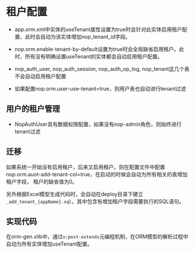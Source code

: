 # 租户配置

* app.orm.xml中实体的useTenant属性设置为true时会针对此实体启用租户配置，此时会自动为该实体增加nop_tenant_id字段。

* nop.orm.enable-tenant-by-default设置为true时会全局缺省启用租户。此时，所有没有明确设置useTenant的实体都会自动启用租户配置。

* nop_auth_user, nop_auth_session, nop_auth_op_log, nop_tenant这几个表不会自动启用租户配置

* 如果配置nop.orm.user-use-tenant=true，则用户表也自动进行tenant过滤

## 用户的租户管理

* NopAuthUser具有数据权限配置，如果没有nop-admin角色，则始终进行tenant过滤

## 迁移

如果系统一开始没有启用租户，后来又启用租户。则在配置文件中配置nop.orm.auot-add-tenant-col=true，在启动的时候会自动为所有相关的表增加租户字段，
租户的缺省值为0。

另外根据Excel模型生成代码时，会自动在deploy目录下建立 `_add_tenant_{appName}.sql`，其中包含有增加租户字段需要执行的SQL语句。

## 实现代码

在orm-gen.xlib中，通过`x:post-extends`元编程机制，在ORM模型的解析过程中自动为所有实体增加useTenant配置。

